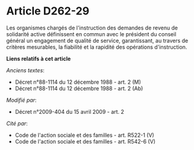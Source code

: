 # Article D262-29

Les organismes chargés de l'instruction des demandes de revenu de solidarité active définissent en commun avec le président
du conseil général un engagement de qualité de service, garantissant, au travers de critères mesurables, la fiabilité et la
rapidité des opérations d'instruction.

**Liens relatifs à cet article**

_Anciens textes_:

  - Décret n°88-1114 du 12 décembre 1988 - art. 2 (M)
  - Décret n°88-1114 du 12 décembre 1988 - art. 2 (Ab)

_Modifié par_:

  - Décret n°2009-404 du 15 avril 2009 - art. 2

_Cité par_:

  - Code de l'action sociale et des familles - art. R522-1 (V)
  - Code de l'action sociale et des familles - art. R542-6 (V)
